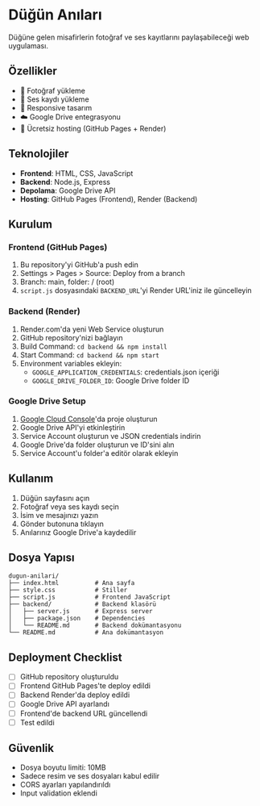# Düğün Anıları

Düğüne gelen misafirlerin fotoğraf ve ses kayıtlarını paylaşabileceği web uygulaması.

## Özellikler

- 📸 Fotoğraf yükleme
- 🎵 Ses kaydı yükleme
- 📱 Responsive tasarım
- ☁️ Google Drive entegrasyonu
- 🚀 Ücretsiz hosting (GitHub Pages + Render)

## Teknolojiler

- **Frontend**: HTML, CSS, JavaScript
- **Backend**: Node.js, Express
- **Depolama**: Google Drive API
- **Hosting**: GitHub Pages (Frontend), Render (Backend)

## Kurulum

### Frontend (GitHub Pages)

1. Bu repository'yi GitHub'a push edin
2. Settings > Pages > Source: Deploy from a branch
3. Branch: main, folder: / (root)
4. `script.js` dosyasındaki `BACKEND_URL`'yi Render URL'iniz ile güncelleyin

### Backend (Render)

1. Render.com'da yeni Web Service oluşturun
2. GitHub repository'nizi bağlayın
3. Build Command: `cd backend && npm install`
4. Start Command: `cd backend && npm start`
5. Environment variables ekleyin:
   - `GOOGLE_APPLICATION_CREDENTIALS`: credentials.json içeriği
   - `GOOGLE_DRIVE_FOLDER_ID`: Google Drive folder ID

### Google Drive Setup

1. [Google Cloud Console](https://console.cloud.google.com/)'da proje oluşturun
2. Google Drive API'yi etkinleştirin
3. Service Account oluşturun ve JSON credentials indirin
4. Google Drive'da folder oluşturun ve ID'sini alın
5. Service Account'u folder'a editör olarak ekleyin

## Kullanım

1. Düğün sayfasını açın
2. Fotoğraf veya ses kaydı seçin
3. İsim ve mesajınızı yazın
4. Gönder butonuna tıklayın
5. Anılarınız Google Drive'a kaydedilir

## Dosya Yapısı

```
dugun-anilari/
├── index.html          # Ana sayfa
├── style.css           # Stiller
├── script.js           # Frontend JavaScript
├── backend/            # Backend klasörü
│   ├── server.js       # Express server
│   ├── package.json    # Dependencies
│   └── README.md       # Backend dokümantasyonu
└── README.md           # Ana dokümantasyon
```

## Deployment Checklist

- [ ] GitHub repository oluşturuldu
- [ ] Frontend GitHub Pages'te deploy edildi
- [ ] Backend Render'da deploy edildi
- [ ] Google Drive API ayarlandı
- [ ] Frontend'de backend URL güncellendi
- [ ] Test edildi

## Güvenlik

- Dosya boyutu limiti: 10MB
- Sadece resim ve ses dosyaları kabul edilir
- CORS ayarları yapılandırıldı
- Input validation eklendi